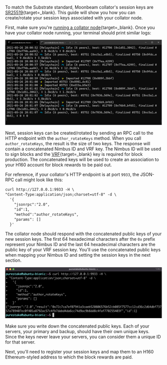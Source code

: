 To match the Substrate standard, Moonbeam collator's session keys are [SR25519](https://wiki.polkadot.network/docs/learn-keys#what-is-sr25519-and-where-did-it-come-from){target=_blank}. This guide will show you how you can create/rotate your session keys associated with your collator node.

First, make sure you're [running a collator node](/node-operators/networks/run-a-node/overview/){target=_blank}. Once you have your collator node running, your terminal should print similar logs:

![Collator Terminal Logs](/images/node-operators/networks/collators/account-management/account-1.png)

Next, session keys can be created/rotated by sending an RPC call to the HTTP endpoint with the `author_rotateKeys` method. When you call `author_rotateKeys`, the result is the size of two keys. The response will contain a concatenated Nimbus ID and VRF key. The Nimbus ID will be used to sign blocks and  the [VRF](https://wiki.polkadot.network/docs/learn-randomness#vrf){target=_blank} key is required for block production. The concatenated keys will be used to create an association to your H160 account for block rewards to be paid out.

For reference, if your collator's HTTP endpoint is at port `9933`, the JSON-RPC call might look like this:

```
curl http://127.0.0.1:9933 -H \
"Content-Type:application/json;charset=utf-8" -d \
  '{
    "jsonrpc":"2.0",
    "id":1,
    "method":"author_rotateKeys",
    "params": []
  }'
```

The collator node should respond with the concatenated public keys of your new session keys. The first 64 hexadecimal characters after the `0x` prefix represent your Nimbus ID and the last 64 hexadecimal characters are the public key of your VRF session key. You'll use the concatenated public keys when mapping your Nimbus ID and setting the session keys in the next section.

![Collator Terminal Logs RPC Rotate Keys](/images/node-operators/networks/collators/account-management/account-2.png)

Make sure you write down the concatenated public keys. Each of your servers, your primary and backup, should have their own unique keys. Since the keys never leave your servers, you can consider them a unique ID for that server.

Next, you'll need to register your session keys and map them to an H160 Ethereum-styled address to which the block rewards are paid.